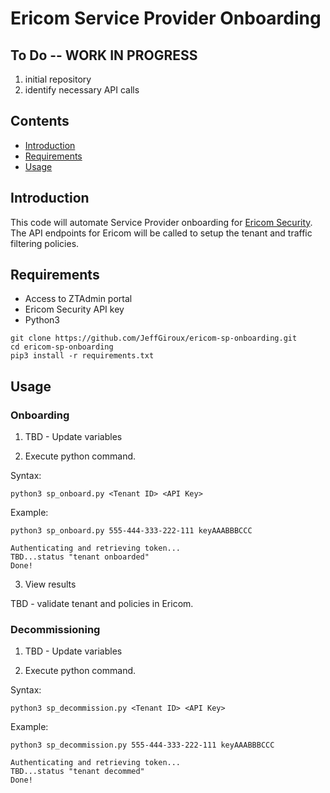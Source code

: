 # Ericom Service Provider Onboarding

## To Do -- WORK IN PROGRESS
1. initial repository
2. identify necessary API calls

## Contents

- [Introduction](#introduction)
- [Requirements](#requirements)
- [Usage](#usage)

## Introduction

This code will automate Service Provider onboarding for [Ericom Security](https://www.ericom.com). The API endpoints for Ericom will be called to setup the tenant and traffic filtering policies. 


## Requirements

- Access to ZTAdmin portal
- Ericom Security API key
- Python3

```
git clone https://github.com/JeffGiroux/ericom-sp-onboarding.git
cd ericom-sp-onboarding
pip3 install -r requirements.txt
```

## Usage

### Onboarding

1. TBD - Update variables

2. Execute python command.

Syntax:
```
python3 sp_onboard.py <Tenant ID> <API Key>
```

Example:
```
python3 sp_onboard.py 555-444-333-222-111 keyAAABBBCCC

Authenticating and retrieving token...
TBD...status "tenant onboarded"
Done!
```

3. View results

TBD - validate tenant and policies in Ericom.


### Decommissioning

1. TBD - Update variables

2. Execute python command.

Syntax:
```
python3 sp_decommission.py <Tenant ID> <API Key>
```

Example:
```
python3 sp_decommission.py 555-444-333-222-111 keyAAABBBCCC

Authenticating and retrieving token...
TBD...status "tenant decommed"
Done!
```
